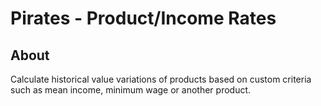 # Pirates - Product/Income Rates

## About

Calculate historical value variations of products based on custom criteria 
such as mean income, minimum wage or another product. 

